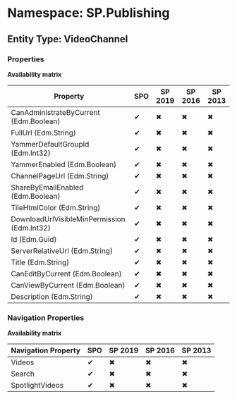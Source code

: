 # Namespace: SP.Publishing
## Entity Type: VideoChannel

### Properties

**Availability matrix**

Property | SPO | SP 2019 | SP 2016 | SP 2013
----------|-----|---------|---------|--------
CanAdministrateByCurrent (Edm.Boolean) | ✔ | ✖ | ✖ | ✖
FullUrl (Edm.String) | ✔ | ✖ | ✖ | ✖
YammerDefaultGroupId (Edm.Int32) | ✔ | ✖ | ✖ | ✖
YammerEnabled (Edm.Boolean) | ✔ | ✖ | ✖ | ✖
ChannelPageUrl (Edm.String) | ✔ | ✖ | ✖ | ✖
ShareByEmailEnabled (Edm.Boolean) | ✔ | ✖ | ✖ | ✖
TileHtmlColor (Edm.String) | ✔ | ✖ | ✖ | ✖
DownloadUrlVisibleMinPermission (Edm.Int32) | ✔ | ✖ | ✖ | ✖
Id (Edm.Guid) | ✔ | ✖ | ✖ | ✖
ServerRelativeUrl (Edm.String) | ✔ | ✖ | ✖ | ✖
Title (Edm.String) | ✔ | ✖ | ✖ | ✖
CanEditByCurrent (Edm.Boolean) | ✔ | ✖ | ✖ | ✖
CanViewByCurrent (Edm.Boolean) | ✔ | ✖ | ✖ | ✖
Description (Edm.String) | ✔ | ✖ | ✖ | ✖

### Navigation Properties

**Availability matrix**

Navigation Property | SPO | SP 2019 | SP 2016 | SP 2013
----------|-----|---------|---------|--------
Videos | ✔ | ✖ | ✖ | ✖
Search | ✔ | ✖ | ✖ | ✖
SpotlightVideos | ✔ | ✖ | ✖ | ✖
